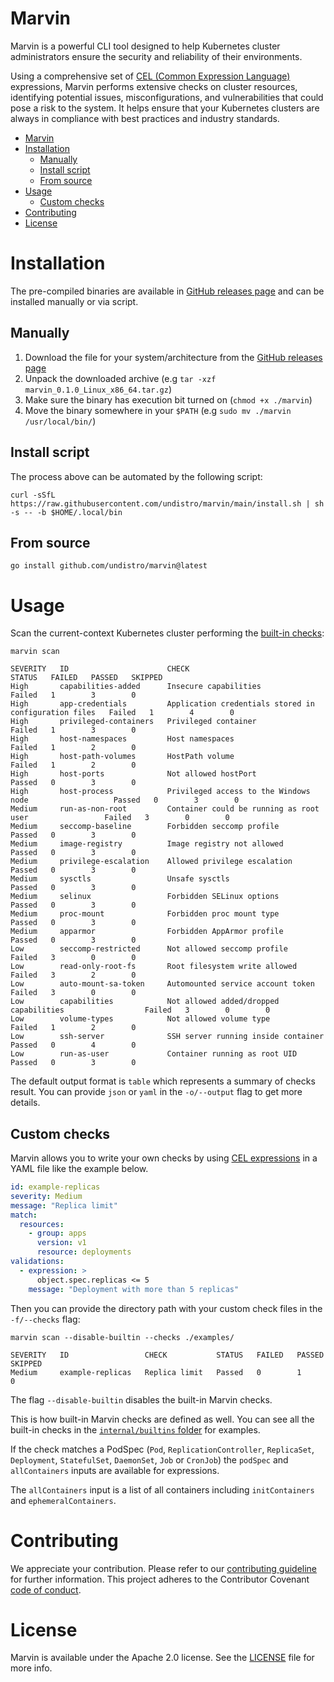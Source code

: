 # Marvin

Marvin is a powerful CLI tool designed to help Kubernetes cluster administrators 
ensure the security and reliability of their environments. 

Using a comprehensive set of [CEL (Common Expression Language)](https://github.com/google/cel-spec) expressions, 
Marvin performs extensive checks on cluster resources, 
identifying potential issues, misconfigurations, and vulnerabilities that could pose a risk to the system. 
It helps ensure that your Kubernetes clusters are always in compliance with best practices and industry standards.

<!-- TOC -->
* [Marvin](#marvin)
* [Installation](#installation)
  * [Manually](#manually)
  * [Install script](#install-script)
  * [From source](#from-source)
* [Usage](#usage)
  * [Custom checks](#custom-checks)
* [Contributing](#contributing)
* [License](#license)
<!-- TOC -->

# Installation

The pre-compiled binaries are available in [GitHub releases page](https://github.com/undistro/marvin/releases) 
and can be installed manually or via script.

## Manually

1. Download the file for your system/architecture from the [GitHub releases page](https://github.com/undistro/marvin/releases)
2. Unpack the downloaded archive (e.g `tar -xzf marvin_0.1.0_Linux_x86_64.tar.gz`)
3. Make sure the binary has execution bit turned on (`chmod +x ./marvin`)
4. Move the binary somewhere in your `$PATH` (e.g `sudo mv ./marvin /usr/local/bin/`)

## Install script

The process above can be automated by the following script:

```shell
curl -sSfL https://raw.githubusercontent.com/undistro/marvin/main/install.sh | sh -s -- -b $HOME/.local/bin
```

## From source

```shell
go install github.com/undistro/marvin@latest
```

# Usage

Scan the current-context Kubernetes cluster performing the [built-in checks](internal/builtins):
```shell
marvin scan
```
```
SEVERITY   ID                      CHECK                                                   STATUS   FAILED   PASSED   SKIPPED 
High       capabilities-added      Insecure capabilities                                   Failed   1        3        0         
High       app-credentials         Application credentials stored in configuration files   Failed   1        4        0         
High       privileged-containers   Privileged container                                    Failed   1        3        0         
High       host-namespaces         Host namespaces                                         Failed   1        2        0         
High       host-path-volumes       HostPath volume                                         Failed   1        2        0         
High       host-ports              Not allowed hostPort                                    Passed   0        3        0         
High       host-process            Privileged access to the Windows node                   Passed   0        3        0         
Medium     run-as-non-root         Container could be running as root user                 Failed   3        0        0         
Medium     seccomp-baseline        Forbidden seccomp profile                               Passed   0        3        0         
Medium     image-registry          Image registry not allowed                              Passed   0        3        0         
Medium     privilege-escalation    Allowed privilege escalation                            Passed   0        3        0         
Medium     sysctls                 Unsafe sysctls                                          Passed   0        3        0         
Medium     selinux                 Forbidden SELinux options                               Passed   0        3        0         
Medium     proc-mount              Forbidden proc mount type                               Passed   0        3        0         
Medium     apparmor                Forbidden AppArmor profile                              Passed   0        3        0         
Low        seccomp-restricted      Not allowed seccomp profile                             Failed   3        0        0         
Low        read-only-root-fs       Root filesystem write allowed                           Failed   3        2        0         
Low        auto-mount-sa-token     Automounted service account token                       Failed   3        0        0         
Low        capabilities            Not allowed added/dropped capabilities                  Failed   3        0        0         
Low        volume-types            Not allowed volume type                                 Failed   1        2        0         
Low        ssh-server              SSH server running inside container                     Passed   0        4        0         
Low        run-as-user             Container running as root UID                           Passed   0        3        0         
```

The default output format is `table` which represents a summary of checks result. 
You can provide `json` or `yaml` in the `-o/--output` flag to get more details.

## Custom checks

Marvin allows you to write your own checks by using [CEL expressions](https://github.com/google/cel-spec) in a YAML file like the example below.

```yaml
id: example-replicas
severity: Medium
message: "Replica limit"
match:
  resources:
    - group: apps
      version: v1
      resource: deployments
validations:
  - expression: >
      object.spec.replicas <= 5
    message: "Deployment with more than 5 replicas"
```

Then you can provide the directory path with your custom check files in the `-f/--checks` flag:

```shell
marvin scan --disable-builtin --checks ./examples/
```
```
SEVERITY   ID                 CHECK           STATUS   FAILED   PASSED   SKIPPED 
Medium     example-replicas   Replica limit   Passed   0        1        0            
```

The flag `--disable-builtin` disables the built-in Marvin checks.

This is how built-in Marvin checks are defined as well. 
You can see all the built-in checks in the [`internal/builtins` folder](internal/builtins) for examples.

If the check matches a PodSpec (`Pod`, `ReplicationController`, `ReplicaSet`, `Deployment`, `StatefulSet`, `DaemonSet`, `Job` or `CronJob`)
the `podSpec` and `allContainers` inputs are available for expressions.

The `allContainers` input is a list of all containers including `initContainers` and `ephemeralContainers`.

# Contributing

We appreciate your contribution.
Please refer to our [contributing guideline](https://github.com/undistro/marvin/blob/main/CONTRIBUTING.md) for further information.
This project adheres to the Contributor Covenant [code of conduct](https://github.com/undistro/marvin/blob/main/CODE_OF_CONDUCT.md).

# License

Marvin is available under the Apache 2.0 license. See the [LICENSE](LICENSE) file for more info.
